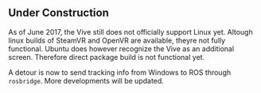 ## Under Construction

As of June 2017, the Vive still does not officially support Linux yet. Altough linux builds of SteamVR and OpenVR are available, theyre not fully functional. Ubuntu does however recognize the Vive as an additional screen. Therefore direct package build is not functional yet.

A detour is now to send tracking info from Windows to ROS through `rosbridge`. More developments will be updated.
